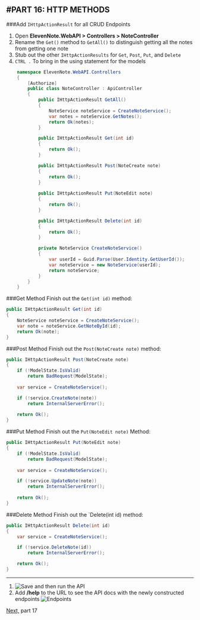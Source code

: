 #PART 16: HTTP METHODS
---
###Add `IHttpActionResult` for all CRUD Endpoints
1. Open **ElevenNote.WebAPI > Controllers > NoteController**
2. Rename the `Get()` method to `GetAll()` to distinguish getting all the notes from getting one note
3. Stub out the other `IHttpActionResults` for `Get`, `Post`, `Put`, and `Delete`
4. `CTRL .` To bring in the using statement for the models

```cs
    namespace ElevenNote.WebAPI.Controllers
    {
        [Authorize]
        public class NoteController : ApiController
        {
            public IHttpActionResult GetAll()
            {
                NoteService noteService = CreateNoteService();
                var notes = noteService.GetNotes();
                return Ok(notes);
            }

            public IHttpActionResult Get(int id)
            {
                return Ok();
            }

            public IHttpActionResult Post(NoteCreate note)
            {
                return Ok();
            }
        
            public IHttpActionResult Put(NoteEdit note)
            {
                return Ok();
            }

            public IHttpActionResult Delete(int id)
            {
                return Ok();
            }

            private NoteService CreateNoteService()
            {
                var userId = Guid.Parse(User.Identity.GetUserId());
                var noteService = new NoteService(userId);
                return noteService;
            }
        }
    }
```

###Get Method
Finish out the `Get(int id)` method:

```cs
public IHttpActionResult Get(int id)
{
    NoteService noteService = CreateNoteService();
    var note = noteService.GetNoteById(id);
    return Ok(note);
}
```

###Post Method
Finish out the `Post(NoteCreate note)` method:

```cs
public IHttpActionResult Post(NoteCreate note)
{
    if (!ModelState.IsValid)
        return BadRequest(ModelState);
    
    var service = CreateNoteService();

    if (!service.CreateNote(note))
        return InternalServerError();
    
    return Ok();
}
```

###Put Method
Finish out the `Put(NoteEdit note)` Method:

```cs
public IHttpActionResult Put(NoteEdit note)
{
    if (!ModelState.IsValid)
        return BadRequest(ModelState);
    
    var service = CreateNoteService();

    if (!service.UpdateNote(note))
        return InternalServerError();
    
    return Ok();
}
```

###Delete Method
Finish out the `Delete(int id) method:

```cs
public IHttpActionResult Delete(int id)
{
    var service = CreateNoteService();

    if (!service.DeleteNote(id))
        return InternalServerError();

    return Ok();
}
```
---
1. ![Save](/assets/font-awesome-save.png) and then run the API
2. Add **/help** to the URL to see the API docs with the newly constructed endpoints
![Endpoints](/assets/16.0-A.png) 

[Next,](/17-/17.0-.md) part 17
